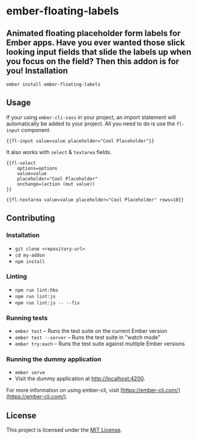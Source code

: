 # ember-floating-labels

Animated floating placeholder form labels for Ember apps.
Have you ever wanted those slick looking input fields that slide the labels up when you focus on the field? Then this addon is for you!
Installation
------------------------------------------------------------------------------

```
ember install ember-floating-labels
```

Usage
------------------------------------------------------------------------------

If your using `ember-cli-sass` in your project, an import statement will automatically be added to your project.
All you need to do is use the `fl-input` component.
```
{{fl-input value=value placeholder="Cool Placeholder"}}
```

It also works with `select` & `textarea` fields.

```
{{fl-select
    options=options
    value=value
    placeholder="Cool Placeholder"
    onchange=(action (mut value))
}}
```

```
{{fl-textarea value=value placeholder="Cool Placeholder" rows=10}}
```

Contributing
------------------------------------------------------------------------------

### Installation

* `git clone <repository-url>`
* `cd my-addon`
* `npm install`

### Linting

* `npm run lint:hbs`
* `npm run lint:js`
* `npm run lint:js -- --fix`

### Running tests

* `ember test` – Runs the test suite on the current Ember version
* `ember test --server` – Runs the test suite in "watch mode"
* `ember try:each` – Runs the test suite against multiple Ember versions

### Running the dummy application

* `ember serve`
* Visit the dummy application at [http://localhost:4200](http://localhost:4200).

For more information on using ember-cli, visit [https://ember-cli.com/](https://ember-cli.com/).

License
------------------------------------------------------------------------------

This project is licensed under the [MIT License](LICENSE.md).
